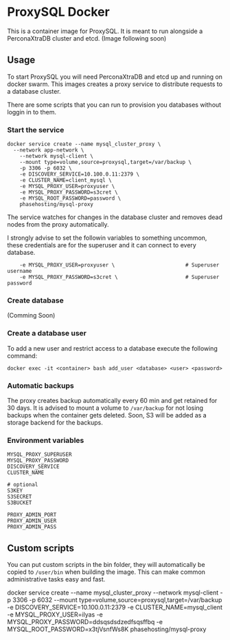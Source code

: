 # ProxySQL Docker
This is a container image for ProxySQL. It is meant to run alongside a PerconaXtraDB cluster and etcd. (Image following soon)

## Usage
To start ProxySQL you will need PerconaXtraDB and etcd up and running on docker swarm. This images creates a proxy service to distribute requests to a database cluster.

There are some scripts that you can run to provision you databases without loggin in to them.

### Start the service

```shell
docker service create --name mysql_cluster_proxy \
  --network app-network \
	--network mysql-client \
	--mount type=volume,source=proxysql,target=/var/backup \
	-p 3306 -p 6032 \
	-e DISCOVERY_SERVICE=10.100.0.11:2379 \
	-e CLUSTER_NAME=client_mysql \
	-e MYSQL_PROXY_USER=proxyuser \
	-e MYSQL_PROXY_PASSWORD=s3cret \
	-e MYSQL_ROOT_PASSWORD=password \ 
	phasehosting/mysql-proxy
```

The service watches for changes in the database cluster and removes dead nodes from the proxy automatically.

I strongly advise to set the followin variables to something uncommon, these credentials are for the superuser and it can connect to every database.

```
	-e MYSQL_PROXY_USER=proxyuser \                       # Superuser username
	-e MYSQL_PROXY_PASSWORD=s3cret \                      # Superuser password

```
### Create database
(Comming Soon)

### Create a database user

To add a new user and restrict access to a database execute the following command:
```shell
docker exec -it <container> bash add_user <database> <user> <password>
```

### Automatic backups
The proxy creates backup automatically every 60 min and get retained for 30 days. It is advised to mount a volume to `/var/backup` for not losing backups when the container gets deleted. Soon, S3 will be added as a storage backend for the backups.

### Environment variables

```
MYSQL_PROXY_SUPERUSER
MYSQL_PROXY_PASSWORD
DISCOVERY_SERVICE
CLUSTER_NAME

# optional
S3KEY
S3SECRET
S3BUCKET

PROXY_ADMIN_PORT
PROXY_ADMIN_USER
PROXY_ADMIN_PASS
```

## Custom scripts
You can put custom scripts in the bin folder, they will automatically be copied to `/user/bin` when building the image. This can make common administrative tasks easy and fast.

docker service create --name mysql_cluster_proxy --network mysql-client -p 3306 -p 6032 --mount type=volume,source=proxysql,target=/var/backup -e DISCOVERY_SERVICE=10.100.0.11:2379 -e CLUSTER_NAME=mysql_client -e MYSQL_PROXY_USER=ilyas -e MYSQL_PROXY_PASSWORD=ddsqsdsdzedfsqsffbq -e MYSQL_ROOT_PASSWORD=x3tjVsnfWs8K phasehosting/mysql-proxy

